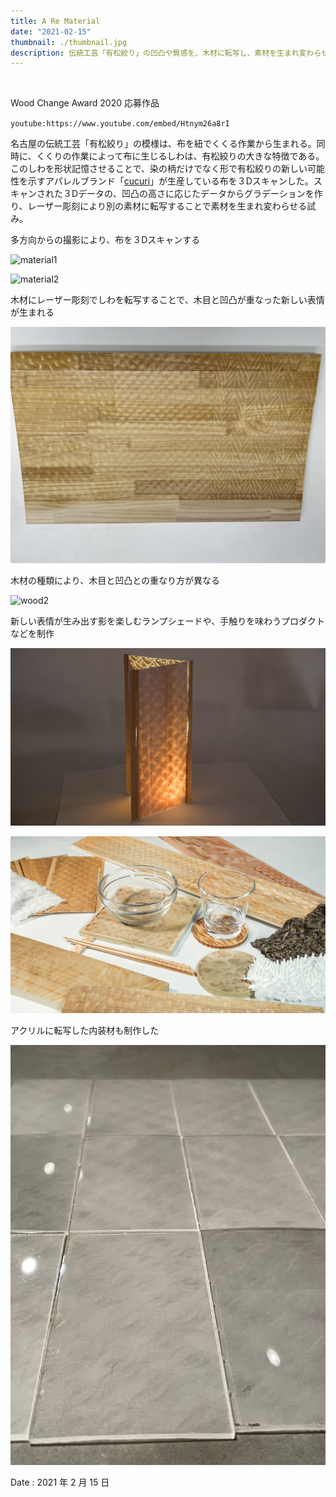 ```yaml
---
title: A Re Material
date: "2021-02-15"
thumbnail: ./thumbnail.jpg
description: 伝統工芸「有松絞り」の凹凸や質感を、木材に転写し、素材を生まれ変わらせる試み
---
```


<br>

Wood Change Award 2020 応募作品

`youtube:https://www.youtube.com/embed/Htnym26a8rI`

名古屋の伝統工芸「有松絞り」の模様は、布を紐でくくる作業から生まれる。同時に、くくりの作業によって布に生じるしわは、有松絞りの大きな特徴である。このしわを形状記憶させることで、染の柄だけでなく形で有松絞りの新しい可能性を示すアパレルブランド「[cucuri](https://www.cucuri-shibori.com)」が生産している布を３Dスキャンした。スキャンされた３Dデータの、凹凸の高さに応じたデータからグラデーションを作り、レーザー彫刻により別の素材に転写することで素材を生まれ変わらせる試み。

多方向からの撮影により、布を３Dスキャンする

![material1](./material1.JPG)

![material2](./material2.jpg)

木材にレーザー彫刻でしわを転写することで、木目と凹凸が重なった新しい表情が生まれる

![wood1](./wood1.jpg)

木材の種類により、木目と凹凸との重なり方が異なる

![wood2](./wood2.jpg)

新しい表情が生み出す影を楽しむランプシェードや、手触りを味わうプロダクトなどを制作

![lampshade](./lampshade.JPG)

![thumbnail](./thumbnail.jpg)

アクリルに転写した内装材も制作した

![acrylic](./acrylic.jpeg)

Date : 2021 年 2 月 15 日
